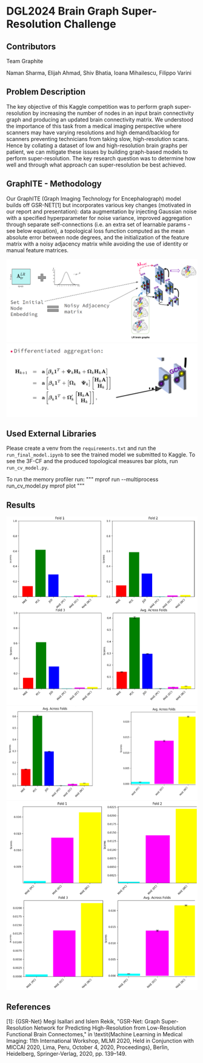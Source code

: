 # DGL2024 Brain Graph Super-Resolution Challenge

## Contributors

Team Graphite

Naman Sharma,
Elijah Ahmad,
Shiv Bhatia,
Ioana Mihailescu,
Filippo Varini 


## Problem Description

The key objective of this Kaggle competition was to perform graph super-resolution by increasing the number of nodes in an input brain connectivity graph and producing an updated brain connectivity matrix. We understood the importance of this task from a medical imaging perspective where scanners may have varying resolutions and high demand/backlog for scanners preventing technicians from taking slow, high-resolution scans. Hence by collating a dataset of low and high-resolution brain graphs per patient, we can mitigate these issues by building graph-based models to perform super-resolution. The key research question was to determine how well and through what approach can super-resolution be best achieved. 

## GraphITE - Methodology

Our GraphITE (Graph Imaging
Technology for Encephalograph) model builds off GSR-NET[1] but incorporates various key changes (motivated in our report and presentation): data augmentation by injecting Gaussian noise with a specified hyperparameter for noise variance, improved aggregation through separate self-connections (i.e. an extra set of learnable params - see below equation), a topological loss function computed as the mean absolute error between node degrees, and the initialization of the feature matrix with a noisy adjacency matrix while avoiding the use of identity or manual feature matrices.

![Alt text](img/data%20augmentation.png)
![Alt text](img/updated%20aggregation.png)


## Used External Libraries

Please create a venv from the `requirements.txt` and run the `run_final_model.ipynb` to see the trained model we submitted to Kaggle.
To see the 3F-CF and the produced topological measures bar plots, run `run_cv_model.py`.

To run the memory profiler run:
"""
    mprof run --multiprocess run_cv_model.py 
    mprof plot
"""


## Results

![Alt text](img/all_plots.png)
![Alt text](img/avg_plots.png)
![Alt text](img/mae_plots.png)


## References

[1]: {GSR-Net} Megi Isallari and Islem Rekik, "GSR-Net: Graph Super-Resolution Network for Predicting High-Resolution from Low-Resolution Functional Brain Connectomes," in \textit{Machine Learning in Medical Imaging: 11th International Workshop, MLMI 2020, Held in Conjunction with MICCAI 2020, Lima, Peru, October 4, 2020, Proceedings}, Berlin, Heidelberg, Springer-Verlag, 2020, pp. 139–149. 
